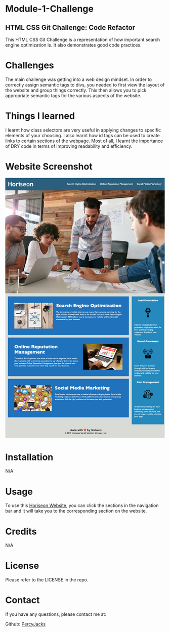 # Module-1-Challenge
## HTML CSS Git Challenge: Code Refactor

This HTML CSS Git Challenge is a representation of how important search engine optimization is. It also demonstrates good code practices.

# Challenges

The main challenge was getting into a web design mindset. In order to correctly assign semantic tags to divs, you needed to first view the layout of the website and group things correctly.
This then allows you to pick appropriate semantic tags for the various aspects of the website.
# Things I learned

I learnt how class selectors are very useful in applying changes to specific elements of your choosing. I also learnt how id tags can be used to create links to certain sections of the webpage.
Most of all, I learnt the importance of DRY code in terms of improving readability and efficiency.
# Website Screenshot

![Horiseon Website](assets/images/percyjacks.github.io_Module-1-Challenge_.png)

# Installation

N/A

# Usage

To use this [Horiseon Website](https://percyjacks.github.io/Module-1-Challenge/), you can click the sections in the navigation bar and it will take you to the corresponding section on the website.

# Credits

N/A

# License

Please refer to the LICENSE in the repo.

# Contact

If you have any questions, please contact me at:

Github: [PercyJacks](https://github.com/PercyJacks)